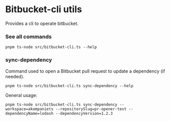# Bitbucket-cli utils

Provides a cli to operate bitbucket.

### See all commands

```
pnpm ts-node src/bitbucket-cli.ts --help
```


### sync-dependency
Command used to open a Bitbucket pull request to update a dependency (if needed).

```
pnpm ts-node src/bitbucket-cli.ts sync-dependency --help
```
General usage:
```
pnpm ts-node src/bitbucket-cli.ts sync-dependency --workspace=akompaniets --repositorySlug=pr-opener-test --dependencyName=lodash --dependencyVersion=1.2.3
```